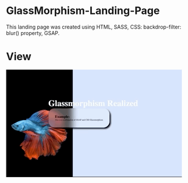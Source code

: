 # GlassMorphism-Landing-Page
This landing page was created using HTML, SASS, CSS: backdrop-filter: blur() property, GSAP.

# View
![](./images/fish-colorful.gif)
